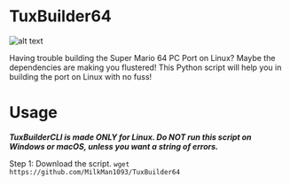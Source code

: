 # TuxBuilder64

![alt text](https://i.imgur.com/Vp862fo.png)

Having trouble building the Super Mario 64 PC Port on Linux? Maybe the dependencies are making you flustered! This Python script will help you in building the port on Linux with no fuss!

# Usage

***TuxBuilderCLI is made ONLY for Linux. Do NOT run this script on Windows or macOS, unless you want a string of errors.***

Step 1: Download the script.
`wget https://github.com/MilkMan1093/TuxBuilder64`
